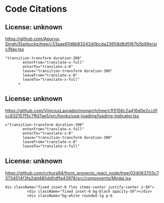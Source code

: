 # Code Citations

## License: unknown
https://github.com/Apurva-Singh/Starbucks/tree/c33aae97d8b83242d0bcda23658d8d5f67b5b89e/src/Nav.tsx

```
"transition-transform duration-300"
        enterFrom="translate-x-full"
        enterTo="translate-x-0"
        leave="transition-transform duration-300"
        leaveFrom="translate-x-0"
        leaveTo="translate-x-full"
      >
```


## License: unknown
https://github.com/ViniciusLavrador/monarch/tree/c1f5156c2a416d0e2ccd1cc832157f5c7ffd7ae5/src/hooks/use-loading/loading-indicator.tsx

```
="transition-transform duration-300"
        enterFrom="translate-x-full"
        enterTo="translate-x-0"
        leave="transition-transform duration-300"
        leaveFrom="translate-x-0"
        leaveTo="translate-x-full"
```


## License: unknown
https://github.com/cchura94/front_proyecto_react_node/tree/02d063703c73734514f3fa2dd480dd0dffa43978/src/components/Modal.jsx

```
div className="fixed inset-0 flex items-center justify-center z-50">
          <div className="fixed inset-0 bg-black opacity-50"></div>
          <div className="bg-white rounded-lg p-6
```

